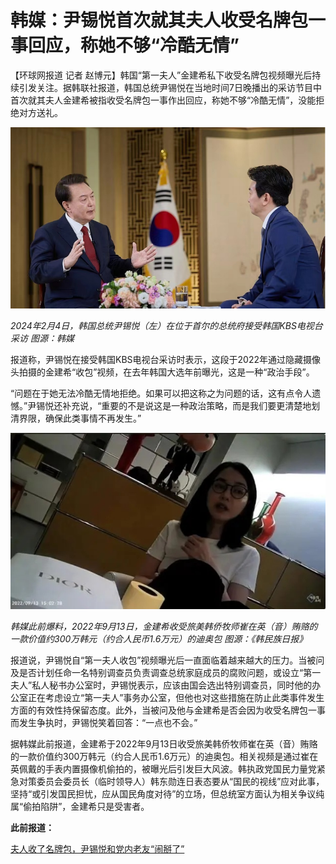 # 韩媒：尹锡悦首次就其夫人收受名牌包一事回应，称她不够“冷酷无情”

【环球网报道 记者
赵博元】韩国“第一夫人”金建希私下收受名牌包视频曝光后持续引发关注。据韩联社报道，韩国总统尹锡悦在当地时间7日晚播出的采访节目中首次就其夫人金建希被指收受名牌包一事作出回应，称她不够“冷酷无情”，没能拒绝对方送礼。

![de95eed2c831557d0105983bf5e2825a.jpg](https://raw.githubusercontent.com/qqhsx/qqnews_image/main/2024/02/08/韩媒：尹锡悦首次就其夫人收受名牌包一事回应，称她不够“冷酷无情”/de95eed2c831557d0105983bf5e2825a.jpg)

_2024年2月4日，韩国总统尹锡悦（左）在位于首尔的总统府接受韩国KBS电视台采访 图源：韩媒_

报道称，尹锡悦在接受韩国KBS电视台采访时表示，这段于2022年通过隐藏摄像头拍摄的金建希“收包”视频，在去年韩国大选年前曝光，这是一种“政治手段”。

“问题在于她无法冷酷无情地拒绝。如果可以把这称之为问题的话，这有点令人遗憾。”尹锡悦还补充说，“重要的不是说这是一种政治策略，而是我们要更清楚地划清界限，确保此类事情不再发生。”

![86a758316a3f6e50ebf1ab65ed7d6331.jpg](https://raw.githubusercontent.com/qqhsx/qqnews_image/main/2024/02/08/韩媒：尹锡悦首次就其夫人收受名牌包一事回应，称她不够“冷酷无情”/86a758316a3f6e50ebf1ab65ed7d6331.jpg)

_韩媒此前爆料，2022年9月13日，金建希收受旅美韩侨牧师崔在英（音）贿赂的一款价值约300万韩元（约合人民币1.6万元）的迪奥包 图源：《韩民族日报》_

报道说，尹锡悦自“第一夫人收包”视频曝光后一直面临着越来越大的压力。当被问及是否计划任命一名特别调查员负责调查总统家庭成员的腐败问题，或设立“第一夫人”私人秘书办公室时，尹锡悦表示，应该由国会选出特别调查员，同时他的办公室正在考虑设立“第一夫人”事务办公室，但他也对这些措施在防止此类事件发生方面的有效性持保留态度。此外，当被问及他与金建希是否会因为收受名牌包一事而发生争执时，尹锡悦笑着回答：“一点也不会。”

据韩媒此前报道，金建希于2022年9月13日收受旅美韩侨牧师崔在英（音）贿赂的一款价值约300万韩元（约合人民币1.6万元）的迪奥包。相关视频是通过崔在英佩戴的手表内置摄像机偷拍的，被曝光后引发巨大风波。韩执政党国民力量党紧急对策委员会委员长（临时领导人）韩东勋连日表态要从“国民的视线”应对此事，坚持“或引发国民担忧，应从国民角度对待”的立场，但总统室方面认为相关争议纯属“偷拍陷阱”，金建希只是受害者。

**此前报道：**

[夫人收了名牌包，尹锡悦和党内老友“闹掰了” ](https://news.qq.com/rain/a/20240124A027FH00)

